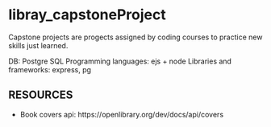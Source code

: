 # libray_capstoneProject
Capstone projects are progects assigned by coding courses to practice new skills just learned.

DB: Postgre SQL
Programming languages: ejs + node 
Libraries and frameworks: express, pg

<h2>RESOURCES</h2>
<ul>
  <li>
    Book covers api: https://openlibrary.org/dev/docs/api/covers
  </li>
</ul>
